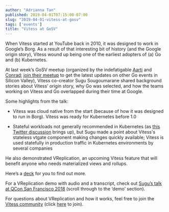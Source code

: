 ```yaml
---
author: "Adrianna Tan"
published: 2019-04-01T07:15:00-07:00
slug: "2019-04-01-vitess-at-gosv"
tags: ['events']
title: "Vitess at GoSV"
---
```


When Vitess started at YouTube back in 2010, it was designed to work in Google’s Borg. As a result of that interesting bit of history (and the Google origin story), Vitess wound up being one of the earliest adopters of (a) Go and (b) Kubernetes.

At last week’s GoSV meetup (organized by the indefatigable [Aarti](https://twitter.com/classyhacker) and [Conrad](https://twitter.com/conradwt); [join their meetup](https://www.meetup.com/Go-Silicon-Valley/) to get the latest updates on other Go events in Silicon Valley), Vitess co-creator Sugu Sougoumarane shared background stories about Vitess’ origin story, why Go was selected, and how the teams working on Vitess and Go overlapped during their time at Google.

Some highlights from the talk:

* Vitess was cloud native from the start (because of how it was designed to run in Borg). Vitess was ready for Kubernetes before 1.0

* Stateful workloads not generally recommended in Kubernetes (as [this Twitter discussion](https://twitter.com/kelseyhightower/status/1109714010369200129) brings up), but Sugu made a point about Vitess's stateless vtgate component making changes quickly available; Vitess is used statefully in production traffic in Kubernetes environments by several companies 

He also demonstrated VReplication, an upcoming Vitess feature that will benefit anyone who needs materialized views and rollups.

Here’s a [deck](../../files/2019-vitess-gosv.pdf) for you to find out more. 

For a VReplication demo with audio and a transcript, check out [Sugu’s talk at QCon San Francisco 2018](https://www.infoq.com/presentations/vitess) (scroll through to the ‘demo’ section). 

For questions about VReplication and how it works, feel free to join the [Vitess community](https://vitess.slack.com) (click [here](https://vitess.io/slack) to join).
